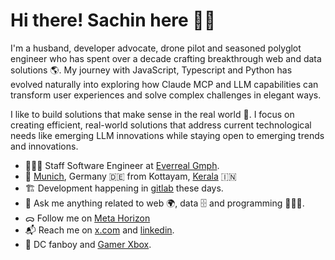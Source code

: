 <!-- <img align="right" src="https://github.com/labtocat/labtocat/blob/master/bats.png" alt="Illustration of me everyday" width=180px height=400px /> -->

# Hi there! Sachin here 👋🏽

I'm a husband, developer advocate, drone pilot and seasoned polyglot engineer who has spent over a decade crafting breakthrough web and data solutions 🌎. My journey with JavaScript, Typescript and Python has evolved naturally into exploring how Claude MCP and LLM capabilities can transform user experiences and solve complex challenges in elegant ways.

I like to build solutions that make sense in the real world 🧠. I focus on creating efficient, real-world solutions that address current technological needs like emerging LLM innovations while staying open to emerging trends and innovations.

- 👨🏽‍💻 Staff Software Engineer at [Everreal Gmph](https://www.everreal.co/).
- 📍 [Munich](https://en.wikipedia.org/wiki/Munich), Germany 🇩🇪 from Kottayam, [Kerala](https://en.wikipedia.org/wiki/Kerala) 🇮🇳
- 🏗 Development happening in [gitlab](https://gitlab.com/sachin-philip) these days.
- 💬 Ask me anything related to web 🌍, data 🗄️ and programming 👨🏽‍💻.
- ᯅ Follow me on [Meta Horizon](https://horizon.meta.com/profile/labtocat/?locale=en_US)
- 📬 Reach me on [x.com](https://x.com/sachin_philip) and [linkedin](https://www.linkedin.com/in/sachinphilip/).
- 🍿 DC fanboy and [Gamer Xbox](https://www.xbox.com/de-DE/play/user/SachinPhilip).
